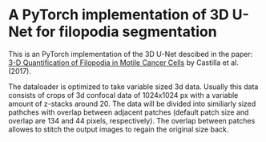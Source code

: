 # A PyTorch implementation of 3D U-Net for filopodia segmentation

This is an PyTorch implementation of the 3D U-Net descibed in the paper: [3-D Quantification of Filopodia in Motile Cancer Cells](https://pubmed.ncbi.nlm.nih.gov/30296215/) by Castilla et al. (2017). 

The dataloader is optimized to take variable sized 3d data. Usually this data consists of crops of 3d confocal data of 1024x1024 px with a variable amount of z-stacks around 20. The data will be divided into similiarly sized pathches with overlap between adjacent patches (default patch size and overlap are 134 and 44 pixels, respectively). The overlap between patches allowes to stitch the output images to regain the original size back.
